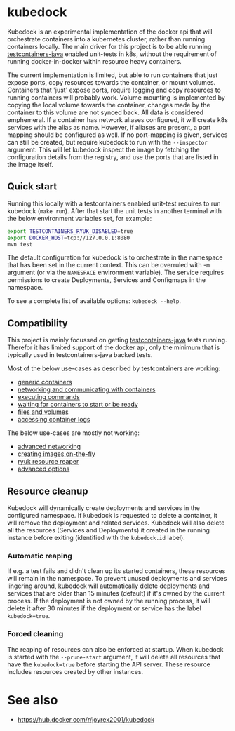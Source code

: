 # kubedock

Kubedock is an experimental implementation of the docker api that will orchestrate containers into a kubernetes cluster, rather than running containers locally. The main driver for this project is to be able running [testcontainers-java](https://www.testcontainers.org) enabled unit-tests in k8s, without the requirement of running docker-in-docker within resource heavy containers.

The current implementation is limited, but able to run containers that just expose ports, copy resources towards the container, or mount volumes. Containers that 'just' expose ports, require logging and copy resources to running containers will probably work. Volume mounting is implemented by copying the local volume towards the container, changes made by the container to this volume are not synced back. All data is considered emphemeral. If a container has network aliases configured, it will create k8s services with the alias as name. However, if aliases are present, a port mapping should be configured as well. If no port-mapping is given, services can still be created, but require kubedock to run with the `--inspector` argument. This will let kubedock inspect the image by fetching the configuration details from the registry, and use the ports that are listed in the image itself. 

## Quick start

Running this locally with a testcontainers enabled unit-test requires to run kubedock (`make run`). After that start the unit tests in another terminal with the below environment variables set, for example:

```bash
export TESTCONTAINERS_RYUK_DISABLED=true
export DOCKER_HOST=tcp://127.0.0.1:8080
mvn test
```

The default configuration for kubedock is to orchestrate in the namespace that has been set in the current context. This can be overruled with -n argument (or via the `NAMESPACE` environment variable). The service requires permissions to create Deployments, Services and Configmaps in the namespace.

To see a complete list of available options: `kubedock --help`.

## Compatibility

This project is mainly focussed on getting [testcontainers-java](https://www.testcontainers.org) tests running. Therefor it has limited support of the docker api, only the minimum that is typically used in testcontainers-java backed tests.

Most of the below use-cases as described by testcontainers are working:

* [generic containers](https://www.testcontainers.org/features/creating_container/)
* [networking and communicating with containers](https://www.testcontainers.org/features/networking/)
* [executing commands](https://www.testcontainers.org/features/commands/)
* [waiting for containers to start or be ready](https://www.testcontainers.org/features/startup_and_waits/)
* [files and volumes](https://www.testcontainers.org/features/files/)
* [accessing container logs](https://www.testcontainers.org/features/container_logs/)

The below use-cases are mostly not working:

* [advanced networking](https://www.testcontainers.org/features/networking/)
* [creating images on-the-fly](https://www.testcontainers.org/features/creating_images/)
* [ryuk resource reaper](https://www.testcontainers.org/features/configuration/)
* [advanced options](https://www.testcontainers.org/features/advanced_options/)

## Resource cleanup

Kubedock will dynamically create deployments and services in the configured namespace. If kubedock is requested to delete a container, it will remove the deployment and related services. Kubedock will also delete all the resources (Services and Deployments) it created in the running instance before exiting (identified with the `kubedock.id` label).

### Automatic reaping

If e.g. a test fails and didn't clean up its started containers, these resources will remain in the namespace. To prevent unused deployments and services lingering around, kubedock will automatically delete deployments and services that are older than 15 minutes (default) if it's owned by the current process. If the deployment is not owned by the running process, it will delete it after 30 minutes if the deployment or service has the label `kubedock=true`.

### Forced cleaning

The reaping of resources can also be enforced at startup. When kubedock is started with the `--prune-start` argument, it will delete all resources that have the `kubedock=true` before starting the API server. These resource includes resources created by other instances. 

# See also

* https://hub.docker.com/r/joyrex2001/kubedock